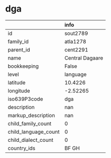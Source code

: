 # dga
|                      | info            |
|:---------------------|:----------------|
| id                   | sout2789        |
| family_id            | atla1278        |
| parent_id            | cent2291        |
| name                 | Central Dagaare |
| bookkeeping          | False           |
| level                | language        |
| latitude             | 10.4226         |
| longitude            | -2.52265        |
| iso639P3code         | dga             |
| description          | nan             |
| markup_description   | nan             |
| child_family_count   | 0               |
| child_language_count | 0               |
| child_dialect_count  | 0               |
| country_ids          | BF GH           |